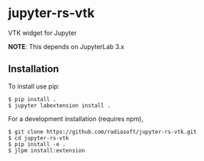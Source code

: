 jupyter-rs-vtk
===============================

VTK widget for Jupyter

**NOTE**: This depends on JupyterLab 3.x

Installation
------------

To install use pip:

    $ pip install .
	$ jupyter labextension install .

For a development installation (requires npm),

    $ git clone https://github.com/radiasoft/jupyter-rs-vtk.git
    $ cd jupyter-rs-vtk
    $ pip install -e .
    $ jlpm install:extension
